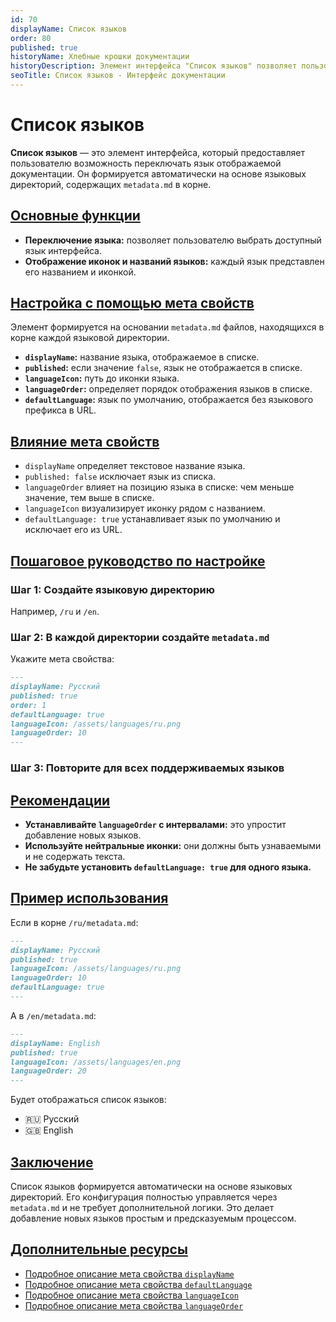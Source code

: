 ```yaml
---
id: 70
displayName: Список языков
order: 80
published: true
historyName: Хлебные крошки документации
historyDescription: Элемент интерфейса "Список языков" позволяет пользователю выбрать язык отображения документации.
seoTitle: Список языков - Интерфейс документации
---
```


# Список языков

**Список языков** — это элемент интерфейса, который предоставляет пользователю возможность переключать язык отображаемой
документации. Он формируется автоматически на основе языковых директорий, содержащих `metadata.md` в корне.


## [Основные функции](basic-functions)

- **Переключение языка:** позволяет пользователю выбрать доступный язык интерфейса.
- **Отображение иконок и названий языков:** каждый язык представлен его названием и иконкой.


## [Настройка с помощью мета свойств](customization-using-meta-properties)

Элемент формируется на основании `metadata.md` файлов, находящихся в корне каждой языковой директории.

- **`displayName`:** название языка, отображаемое в списке.
- **`published`:** если значение `false`, язык не отображается в списке.
- **`languageIcon`:** путь до иконки языка.
- **`languageOrder`:** определяет порядок отображения языков в списке.
- **`defaultLanguage`:** язык по умолчанию, отображается без языкового префикса в URL.


## [Влияние мета свойств](impact-of-meta-properties)

- `displayName` определяет текстовое название языка.
- `published: false` исключает язык из списка.
- `languageOrder` влияет на позицию языка в списке: чем меньше значение, тем выше в списке.
- `languageIcon` визуализирует иконку рядом с названием.
- `defaultLanguage: true` устанавливает язык по умолчанию и исключает его из URL.


## [Пошаговое руководство по настройке](step-by-step-setup-guide)

### Шаг 1: Создайте языковую директорию

Например, `/ru` и `/en`.

### Шаг 2: В каждой директории создайте `metadata.md`

Укажите мета свойства:

```md
---
displayName: Русский
published: true
order: 1
defaultLanguage: true
languageIcon: /assets/languages/ru.png
languageOrder: 10
---
````


### Шаг 3: Повторите для всех поддерживаемых языков

## [Рекомендации](recommendations)

- **Устанавливайте `languageOrder` с интервалами:** это упростит добавление новых языков.
- **Используйте нейтральные иконки:** они должны быть узнаваемыми и не содержать текста.
- **Не забудьте установить `defaultLanguage: true` для одного языка.**

## [Пример использования](examples)

Если в корне `/ru/metadata.md`:


```md
---
displayName: Русский
published: true
languageIcon: /assets/languages/ru.png
languageOrder: 10
defaultLanguage: true
---
```

А в `/en/metadata.md`:

```md
---
displayName: English
published: true
languageIcon: /assets/languages/en.png
languageOrder: 20
---
```

Будет отображаться список языков:

- 🇷🇺 Русский
- 🇬🇧 English

## [Заключение](conclusion)

Список языков формируется автоматически на основе языковых директорий. Его конфигурация полностью управляется через
`metadata.md` и не требует дополнительной логики. Это делает добавление новых языков простым и предсказуемым процессом.


## [Дополнительные ресурсы](additional-resources)

- [Подробное описание мета свойства `displayName`]([37])
- [Подробное описание мета свойства `defaultLanguage`]([50])
- [Подробное описание мета свойства `languageIcon`]([51])
- [Подробное описание мета свойства `languageOrder`]([52])
